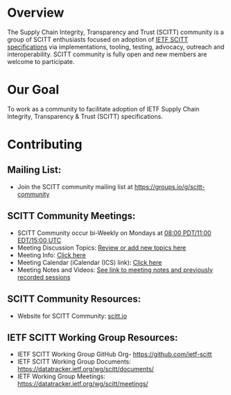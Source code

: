 # Overview
The Supply Chain Integrity, Transparency and Trust (SCITT) community is a group of SCITT enthusiasts focused on adoption of [IETF SCITT specifications](https://datatracker.ietf.org/wg/scitt) via implementations, tooling, testing, advocacy, outreach and interoperability. SCITT community is fully open and new members are welcome to participate. 

# Our Goal 
To work as a community to facilitate adoption of IETF Supply Chain Integrity, Transparency & Trust (SCITT) specifications.

# Contributing

## Mailing List:
+ Join the SCITT community mailing list at https://groups.io/g/scitt-community

## SCITT Community Meetings:
+ SCITT Community occur bi-Weekly on Mondays at [08:00 PDT/11:00 EDT/15:00 UTC](https://time.is/compare/300PM_5_June_2024_in_UTC/Tokyo/California/New_York/London)
+ Meeting Discussion Topics: [Review or add new topics here](https://hackmd.io/6hW6PpgyTISGZwn6CQAXkQ)
+ Meeting Info: [Click here](https://meet.google.com/rek-mbak-nxv)
+ Meeting Calendar (iCalendar (ICS) link): [Click here](https://scitt.io/assets/schedule.ics)
+ Meeting  Notes and Videos: [See link to meeting notes and previously recorded sessions](https://scitt.io/community#previous-meetings)

## SCITT Community Resources:
+ Website for SCITT Community: [scitt.io](https://scitt.io)

## IETF SCITT Working Group Resources:
+ IETF SCITT Working Group GitHub Org- https://github.com/ietf-scitt 
+ IETF SCITT Working Group Documents: https://datatracker.ietf.org/wg/scitt/documents/ 
+ IETF Working Group Meetings: https://datatracker.ietf.org/wg/scitt/meetings/ 
 

